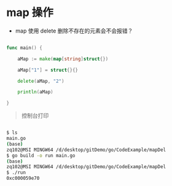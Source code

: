 # map 操作


* map 使用 delete 删除不存在的元素会不会报错？

```go

func main() {

	aMap := make(map[string]struct{})

	aMap["1"] = struct{}{}

	delete(aMap, "2")

	println(aMap)

}


```

> 控制台打印

```bash

$ ls
main.go
(base) 
zq102@MSI MINGW64 /d/desktop/gitDemo/go/CodeExample/mapDel
$ go build -o run main.go 
(base) 
zq102@MSI MINGW64 /d/desktop/gitDemo/go/CodeExample/mapDel
$ ./run 
0xc000059e70

```
